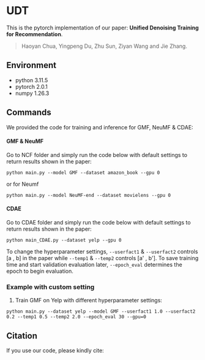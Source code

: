 # UDT

This is the pytorch implementation of our paper: **Unified Denoising Training for Recommendation**.

> Haoyan Chua,  Yingpeng Du, Zhu Sun, Ziyan Wang and Jie Zhang.

## Environment
- python 3.11.5
- pytorch 2.0.1
- numpy 1.26.3 


## Commands

We provided the code for training and inference for GMF, NeuMF & CDAE:

#### GMF & NeuMF
Go to NCF folder and simply run the code below with default settings to return results shown in the paper:
```
python main.py --model GMF --dataset amazon_book --gpu 0
```
or for Neumf
```
python main.py --model NeuMF-end --dataset movielens --gpu 0
```

#### CDAE
Go to CDAE folder and simply run the code below with default settings to return results shown in the paper:
```
python main_CDAE.py --dataset yelp --gpu 0
```


To change the hyperparameter settings, `--userfact1` & `--userfact2` controls [a , b] in the paper while  `--temp1` & `--temp2` controls [a' , b'].
To save training time and start validation evaluation later, `--epoch_eval` determines the epoch to begin evaluation.

### Example with custom setting
1. Train GMF on Yelp with different hyperparameter settings:
```
python main.py --dataset yelp --model GMF --userfact1 1.0 --userfact2 0.2 --temp1 0.5 --temp2 2.0 --epoch_eval 30 --gpu=0
```


## Citation  
If you use our code, please kindly cite:

```

```
